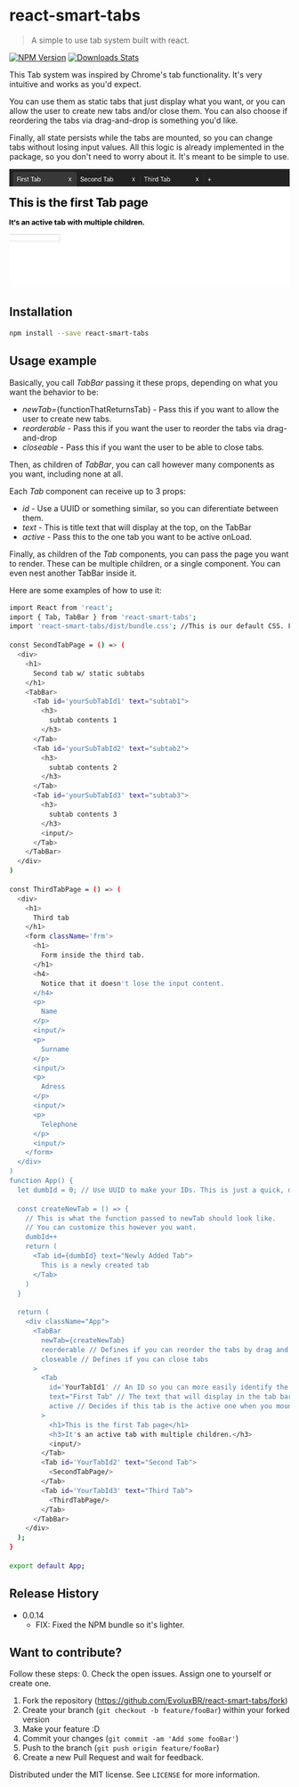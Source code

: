 # react-smart-tabs
> A simple to use tab system built with react.

[![NPM Version][npm-image]][npm-url] [![Downloads Stats][npm-downloads]][npm-url]

This Tab system was inspired by Chrome's tab functionality. It's very intuitive and works as you'd expect.

You can use them as static tabs that just display what you want, or you can allow the user to create new tabs and/or close them. You can also choose if reordering the tabs via drag-and-drop is something you'd like.

Finally, all state persists while the tabs are mounted, so you can change tabs without losing input values. All this logic is already implemented in the package, so you don't need to worry about it. It's meant to be simple to use.

![](readme-demo.gif)


## Installation

```sh
npm install --save react-smart-tabs
```


## Usage example

Basically, you call *TabBar* passing it these props, depending on what you want the behavior to be:
 - *newTab=*{functionThatReturnsTab} - Pass this if you want to allow the user to create new tabs.
- *reorderable* - Pass this if you want the user to reorder the tabs via drag-and-drop
- *closeable* - Pass this if you want the user to be able to close tabs.

Then, as children of *TabBar*, you can call however many <Tab> components as you want, including none at all.

Each *Tab* component can receive up to 3 props:
  - *id* - Use a UUID or something similar, so you can diferentiate between them.
  - *text* - This is title text that will display at the top, on the TabBar
  - *active* - Pass this to the one tab you want to be active onLoad.

Finally, as children of the *Tab* components, you can pass the page you want to render. These can be multiple children, or a single component. You can even nest another TabBar inside it.

Here are some examples of how to use it:

```sh
import React from 'react';
import { Tab, TabBar } from 'react-smart-tabs';
import 'react-smart-tabs/dist/bundle.css'; //This is our default CSS. Feel free to make your own.

const SecondTabPage = () => (
  <div>
    <h1>
      Second tab w/ static subtabs
    </h1>
    <TabBar>
      <Tab id='yourSubTabId1' text="subtab1">
        <h3>
          subtab contents 1
        </h3>
      </Tab>
      <Tab id='yourSubTabId2' text="subtab2">
        <h3>
          subtab contents 2
        </h3>
      </Tab>
      <Tab id='yourSubTabId3' text="subtab3">
        <h3>
          subtab contents 3
        </h3>
        <input/>
      </Tab>
    </TabBar>
  </div>
)

const ThirdTabPage = () => (
  <div>
    <h1>
      Third tab
    </h1>
    <form className='frm'>
      <h1>
        Form inside the third tab.
      </h1>
      <h4>
        Notice that it doesn't lose the input content.
      </h4>
      <p>
        Name
      </p>
      <input/>
      <p>
        Surname
      </p>
      <input/>
      <p>
        Adress
      </p>
      <input/>
      <p>
        Telephone
      </p>
      <input/>
    </form>
  </div>
)
function App() {
  let dumbId = 0; // Use UUID to make your IDs. This is just a quick, dumb example.

  const createNewTab = () => {
    // This is what the function passed to newTab should look like.
    // You can customize this however you want.
    dumbId++
    return (
      <Tab id={dumbId} text="Newly Added Tab">
        This is a newly created tab
      </Tab>
    )
  }

  return (
    <div className="App">
      <TabBar
        newTab={createNewTab}
        reorderable // Defines if you can reorder the tabs by drag and drop
        closeable // Defines if you can close tabs
      >
        <Tab
          id='YourTabId1' // An ID so you can more easily identify the tabs
          text="First Tab" // The text that will display in the tab bar
          active // Decides if this tab is the active one when you mount
        >
          <h1>This is the first Tab page</h1>
          <h3>It's an active tab with multiple children.</h3>
          <input/>
        </Tab>
        <Tab id='YourTabId2' text="Second Tab">
          <SecondTabPage/>
        </Tab>
        <Tab id='YourTabId3' text="Third Tab">
          <ThirdTabPage/>
        </Tab>
      </TabBar>
    </div>
  );
}

export default App;
```


## Release History

* 0.0.14
    * FIX: Fixed the NPM bundle so it's lighter.


## Want to contribute?

Follow these steps:
0. Check the open issues. Assign one to yourself or create one.
1. Fork the repository (<https://github.com/EvoluxBR/react-smart-tabs/fork>)
2. Create your branch (`git checkout -b feature/fooBar`) within your forked version
3. Make your feature :D
4. Commit your changes (`git commit -am 'Add some fooBar'`)
4. Push to the branch (`git push origin feature/fooBar`)
5. Create a new Pull Request and wait for feedback.

Distributed under the MIT license. See ``LICENSE`` for more information.

<!--
Markdown link & img dfn's
Use these links to get the badges:
 - https://badge.fury.io/for/js/react-smart-tabs
 - https://shields.io/category/downloads

-->
[npm-image]: https://badge.fury.io/js/react-smart-tabs.svg
[npm-url]: https://www.npmjs.com/package/react-smart-tabs
[npm-downloads]: https://img.shields.io/npm/dt/react-smart-tabs?label=npm%20downloads&style=flat-square
[wiki]: https://github.com/EvoluxBR/react-smart-tabs/wiki
